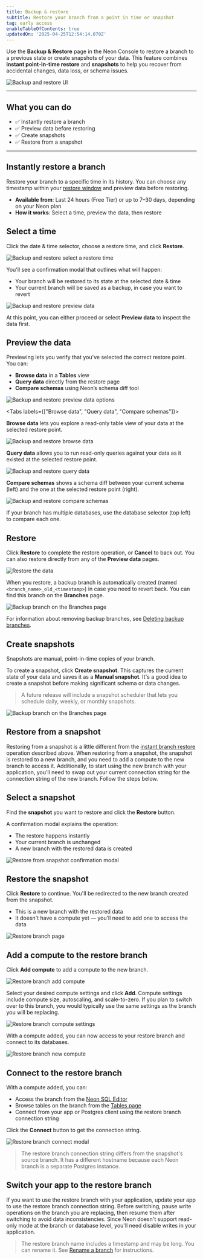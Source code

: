 ```yaml
---
title: Backup & restore
subtitle: Restore your branch from a point in time or snapshot
tag: early access
enableTableOfContents: true
updatedOn: '2025-04-25T12:54:14.070Z'
---
```


<EarlyAccess/>

Use the **Backup & Restore** page in the Neon Console to restore a branch to a previous state or create snapshots of your data. This feature combines **instant point-in-time restore** and **snapshots** to help you recover from accidental changes, data loss, or schema issues.

![Backup and restore UI](/docs/guides/backup_restore_ui.png)

---

## What you can do

- ✅ Instantly restore a branch
- ✅ Preview data before restoring  
- ✅ Create snapshots  
- ✅ Restore from a snapshot

---

## Instantly restore a branch

Restore your branch to a specific time in its history. You can choose any timestamp within your [restore window](/docs/manage/projects#configure-your-restore-window) and preview data before restoring.

- **Available from**: Last 24 hours (Free Tier) or up to 7–30 days, depending on your Neon plan
- **How it works**: Select a time, preview the data, then restore

<Steps>

## Select a time

Click the date & time selector, choose a restore time, and click **Restore**.

![Backup and restore select a restore time](/docs/guides/backup_restore_select_time.png)

You'll see a confirmation modal that outlines what will happen:

- Your branch will be restored to its state at the selected date & time
- Your current branch will be saved as a backup, in case you want to revert

![Backup and restore preview data](/docs/guides/backup_restore_preview_modal.png)

At this point, you can either proceed or select **Preview data** to inspect the data first.

## Preview the data

Previewing lets you verify that you've selected the correct restore point. You can:

- **Browse data** in a **Tables** view
- **Query data** directly from the restore page
- **Compare schemas** using Neon’s schema diff tool

![Backup and restore preview data options](/docs/guides/backup_restore_preview_options.png)

<Tabs labels={["Browse data", "Query data", "Compare schemas"]}>

<TabItem>

**Browse data** lets you explore a read-only table view of your data at the selected restore point.

![Backup and restore browse data](/docs/guides/backup_restore_browse_data.png)

</TabItem>

<TabItem>

**Query data** allows you to run read-only queries against your data as it existed at the selected restore point.

![Backup and restore query data](/docs/guides/backup_restore_query_data.png)

</TabItem>

<TabItem>

**Compare schemas** shows a schema diff between your current schema (left) and the one at the selected restore point (right).

![Backup and restore compare schemas](/docs/guides/backup_restore_compare_schemas.png)

If your branch has multiple databases, use the database selector (top left) to compare each one.

</TabItem>

</Tabs>

## Restore

Click **Restore** to complete the restore operation, or **Cancel** to back out. You can also restore directly from any of the **Preview data** pages.

![Restore the data](/docs/guides/backup_restore_preview_modal.png)

When you restore, a backup branch is automatically created (named `<branch_name>_old_<timestamp>`) in case you need to revert back. You can find this branch on the **Branches** page.

![Backup branch on the Branches page](/docs/guides/backup_restore_backup_branch.png)

For information about removing backup branches, see [Deleting backup branches](/docs/introduction/branch-restore#deleting-backup-branches).

</Steps>

## Create snapshots

Snapshots are manual, point-in-time copies of your branch.

To create a snapshot, click **Create snapshot**. This captures the current state of your data and saves it as a **Manual snapshot**. It's a good idea to create a snapshot before making significant schema or data changes.

> A future release will include a snapshot scheduler that lets you schedule daily, weekly, or monthly snapshots.

![Backup branch on the Branches page](/docs/guides/backup_restore_create_snapshot.png)

## Restore from a snapshot

Restoring from a snapshot is a little different from the [instant branch restore](#instantly-restore-a-branch) operation described above. When restoring from a snapshot, the snapshot is restored to a new branch, and you need to add a compute to the new branch to access it. Additionally, to start using the new branch with your application, you'll need to swap out your current connection string for the connection string of the new branch. Follow the steps below.

<Steps>

## Select a snapshot

Find the **snapshot** you want to restore and click the **Restore** button.

A confirmation modal explains the operation:

- The restore happens instantly
- Your current branch is unchanged
- A new branch with the restored data is created

![Restore from snapshot confirmation modal](/docs/guides/backup_restore_create_snapshot_modal.png)

## Restore the snapshot

Click **Restore** to continue. You'll be redirected to the new branch created from the snapshot.

- This is a new branch with the restored data
- It doesn't have a compute yet — you’ll need to add one to access the data

![Restore branch page](/docs/guides/backup_restore_restored_snapshot.png)

## Add a compute to the restore branch

Click **Add compute** to add a compute to the new branch.

![Restore branch add compute](/docs/guides/backup_restore_add_compute.png)

Select your desired compute settings and click **Add**. Compute settings include compute size, autoscaling, and scale-to-zero. If you plan to switch over to this branch, you would typically use the same settings as the branch you will be replacing.

![Restore branch compute settings](/docs/guides/backup_restore_compute_settings.png)

With a compute added, you can now access to your restore branch and connect to its databases.

![Restore branch new compute](/docs/guides/backup_restore_new_compute.png)

## Connect to the restore branch

With a compute added, you can:

- Access the branch from the [Neon SQL Editor](/docs/get-started-with-neon/query-with-neon-sql-editor)
- Browse tables on the branch from the [Tables page](/docs/guides/tables)
- Connect from your app or Postgres client using the restore branch connection string

Click the **Connect** button to get the connection string.

![Restore branch connect modal](/docs/guides/backup_restore_connect_modal.png)

> The restore branch connection string differs from the snapshot's source branch. It has a different hostname because each Neon branch is a separate Postgres instance.

## Switch your app to the restore branch

If you want to use the restore branch with your application, update your app to use the restore branch connection string. Before switching, pause write operations on the branch you are replacing, then resume them after switching to avoid data inconsistencies. Since Neon doesn't support read-only mode at the branch or database level, you'll need disable writes in your application.

> The restore branch name includes a timestamp and may be long. You can rename it. See [Rename a branch](/docs/manage/branches#rename-a-branch) for instructions.

</Steps>

<NeedHelp/>
